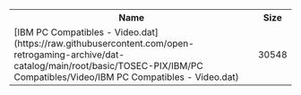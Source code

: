 <table>
<tr><th>Name</th><th>Size</th></tr>
<tr><td>
[IBM PC Compatibles - Video.dat](https://raw.githubusercontent.com/open-retrogaming-archive/dat-catalog/main/root/basic/TOSEC-PIX/IBM/PC Compatibles/Video/IBM PC Compatibles - Video.dat)
</td><td>30548</td></tr>
</table>
